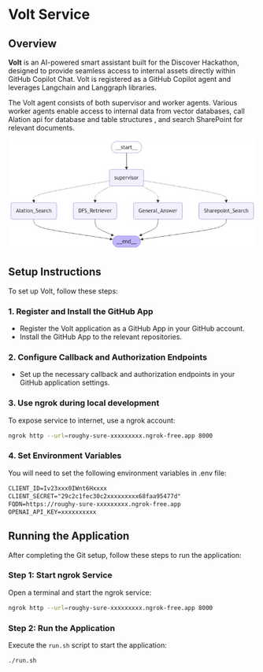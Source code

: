 # Volt Service

## Overview

**Volt** is an AI-powered smart assistant built for the Discover Hackathon, designed to provide seamless access to internal assets directly within GitHub Copilot Chat. Volt is registered as a GitHub Copilot agent and leverages Langchain and Langgraph libraries.

The Volt agent consists of both supervisor and worker agents. Various worker agents enable access to internal data from vector databases, call Alation api for database and table structures , and search SharePoint for relevant documents.

![Graph Image](assets/graph_image.png)

## Setup Instructions

To set up Volt, follow these steps:

### 1. Register and Install the GitHub App

- Register the Volt application as a GitHub App in your GitHub account.
- Install the GitHub App to the relevant repositories.

### 2. Configure Callback and Authorization Endpoints

- Set up the necessary callback and authorization endpoints in your GitHub application settings.

### 3. Use ngrok during local development

To expose service to internet, use a ngrok account:

```bash
ngrok http --url=roughy-sure-xxxxxxxxx.ngrok-free.app 8000
```

### 4. Set Environment Variables

You will need to set the following environment variables in .env file:

```
CLIENT_ID=Iv23xxx0IWnt6Hxxxx
CLIENT_SECRET="29c2c1fec30c2xxxxxxxxx68faa95477d"
FQDN=https://roughy-sure-xxxxxxxxx.ngrok-free.app
OPENAI_API_KEY=xxxxxxxxxx
```

## Running the Application

After completing the Git setup, follow these steps to run the application:

### Step 1: Start ngrok Service

Open a terminal and start the ngrok service:

```bash
ngrok http --url=roughy-sure-xxxxxxxxx.ngrok-free.app 8000
```

### Step 2: Run the Application

Execute the `run.sh` script to start the application:

```bash
./run.sh
```
